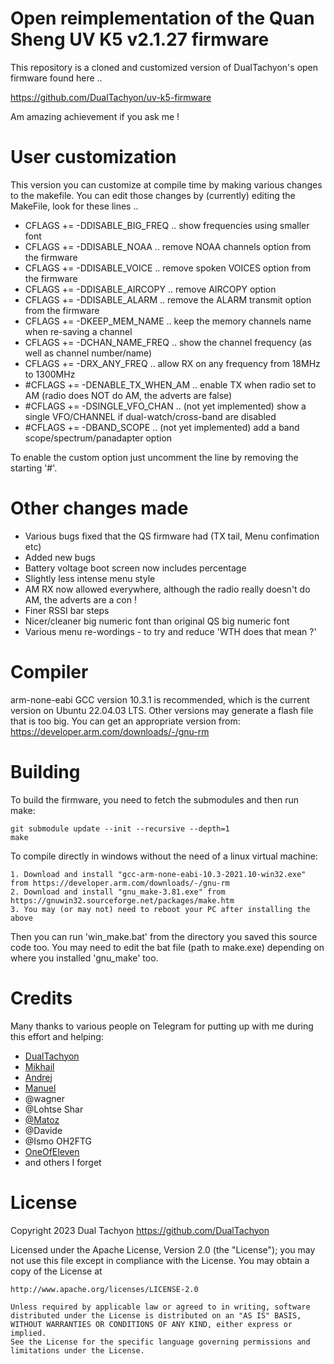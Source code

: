 # Open reimplementation of the Quan Sheng UV K5 v2.1.27 firmware

This repository is a cloned and customized version of DualTachyon's open firmware found here ..

https://github.com/DualTachyon/uv-k5-firmware

Am amazing achievement if you ask me !

# User customization

This version you can customize at compile time by making various changes to the makefile.
You can edit those changes by (currently) editing the MakeFile, look for these lines ..

* CFLAGS  += -DDISABLE_BIG_FREQ     .. show frequencies using smaller font
* CFLAGS  += -DDISABLE_NOAA         .. remove NOAA channels option from the firmware
* CFLAGS  += -DDISABLE_VOICE        .. remove spoken VOICES option from the firmware
* CFLAGS  += -DDISABLE_AIRCOPY      .. remove AIRCOPY option
* CFLAGS  += -DDISABLE_ALARM        .. remove the ALARM transmit option from the firmware
* CFLAGS  += -DKEEP_MEM_NAME        .. keep the memory channels name when re-saving a channel
* CFLAGS  += -DCHAN_NAME_FREQ       .. show the channel frequency (as well as channel number/name)
* CFLAGS  += -DRX_ANY_FREQ          .. allow RX on any frequency from 18MHz to 1300MHz
* #CFLAGS += -DENABLE_TX_WHEN_AM    .. enable TX when radio set to AM (radio does NOT do AM, the adverts are false)
* #CFLAGS += -DSINGLE_VFO_CHAN      .. (not yet implemented) show a single VFO/CHANNEL if dual-watch/cross-band are disabled
* #CFLAGS += -DBAND_SCOPE           .. (not yet implemented) add a band scope/spectrum/panadapter option

To enable the custom option just uncomment the line by removing the starting '#'.

# Other changes made

* Various bugs fixed that the QS firmware had (TX tail, Menu confimation etc)
* Added new bugs
* Battery voltage boot screen now includes percentage
* Slightly less intense menu style
* AM RX now allowed everywhere, although the radio really doesn't do AM, the adverts are a con !
* Finer RSSI bar steps
* Nicer/cleaner big numeric font than original QS big numeric font
* Various menu re-wordings - to try and reduce 'WTH does that mean ?'

# Compiler

arm-none-eabi GCC version 10.3.1 is recommended, which is the current version on Ubuntu 22.04.03 LTS.
Other versions may generate a flash file that is too big.
You can get an appropriate version from: https://developer.arm.com/downloads/-/gnu-rm

# Building

To build the firmware, you need to fetch the submodules and then run make:
```
git submodule update --init --recursive --depth=1
make
```

To compile directly in windows without the need of a linux virtual machine:

```
1. Download and install "gcc-arm-none-eabi-10.3-2021.10-win32.exe" from https://developer.arm.com/downloads/-/gnu-rm
2. Download and install "gnu_make-3.81.exe" from https://gnuwin32.sourceforge.net/packages/make.htm
3. You may (or may not) need to reboot your PC after installing the above
```

Then you can run 'win_make.bat' from the directory you saved this source code too.
You may need to edit the bat file (path to make.exe) depending on where you installed 'gnu_make' too.

# Credits

Many thanks to various people on Telegram for putting up with me during this effort and helping:

* [DualTachyon](https://github.com/DualTachyon)
* [Mikhail](https://github.com/fagci)
* [Andrej](https://github.com/Tunas1337)
* [Manuel](https://github.com/manujedi)
* @wagner
* @Lohtse Shar
* [@Matoz](https://github.com/spm81)
* @Davide
* @Ismo OH2FTG
* [OneOfEleven](https://github.com/OneOfEleven)
* and others I forget

# License

Copyright 2023 Dual Tachyon
https://github.com/DualTachyon

Licensed under the Apache License, Version 2.0 (the "License");
you may not use this file except in compliance with the License.
You may obtain a copy of the License at

    http://www.apache.org/licenses/LICENSE-2.0

    Unless required by applicable law or agreed to in writing, software
    distributed under the License is distributed on an "AS IS" BASIS,
    WITHOUT WARRANTIES OR CONDITIONS OF ANY KIND, either express or implied.
    See the License for the specific language governing permissions and
    limitations under the License.

